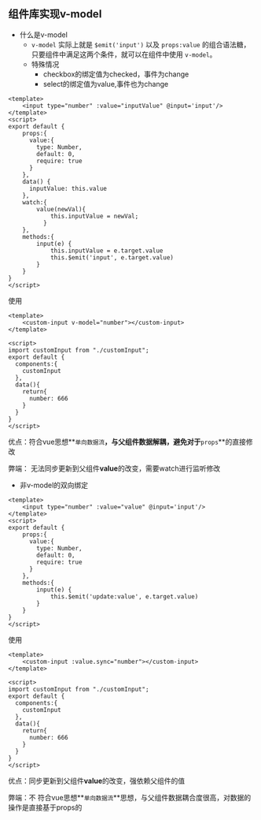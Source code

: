 ## 组件库实现v-model

* 什么是v-model
  * `v-model` 实际上就是 `$emit('input')` 以及 `props:value` 的组合语法糖，只要组件中满足这两个条件，就可以在组件中使用 `v-model`。
  * 特殊情况
    * checkbox的绑定值为checked，事件为change
    * select的绑定值为value,事件也为change

```vue
<template>
	<input type="number" :value="inputValue" @input='input'/>
</template>
<script>
export default {
    props:{
      value:{
        type: Number,
        default: 0,
        require: true
      }
    },
    data() {
      inputValue: this.value
    },
    watch:{
        value(newVal){
            this.inputValue = newVal;
          }
    },
    methods:{
        input(e) {
            this.inputValue = e.target.value
            this.$emit('input', e.target.value)
        }
    }
}
</script>
```

使用

```vue
<template>
	<custom-input v-model="number"></custom-input>
</template>

<script>
import customInput from "./customInput";
export default {
  components:{
    customInput
  },
  data(){
    return{
      number: 666
    }
  }
}
</script>
```

优点：符合vue思想**`单向数据流`**，与父组件数据解耦，避免对于**`props`**的直接修改

弊端： 无法同步更新到父组件**value**的改变，需要watch进行监听修改

* 非v-model的双向绑定

```vue
<template>
	<input type="number" :value="value" @input='input'/>
</template>
<script>
export default {
    props:{
      value:{
        type: Number,
        default: 0,
        require: true
      }
    },
    methods:{
        input(e) {
            this.$emit('update:value', e.target.value)
        }
    }
}
</script>
```

使用

```vue
<template>
	<custom-input :value.sync="number"></custom-input>
</template>

<script>
import customInput from "./customInput";
export default {
  components:{
    customInput
  },
  data(){
    return{
      number: 666
    }
  }
}
</script>
```

优点：同步更新到父组件**value**的改变，强依赖父组件的值

弊端：不 符合vue思想**`单向数据流`**思想，与父组件数据耦合度很高，对数据的操作是直接基于props的

